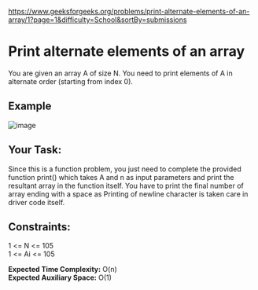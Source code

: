 https://www.geeksforgeeks.org/problems/print-alternate-elements-of-an-array/1?page=1&difficulty=School&sortBy=submissions

<h1>Print alternate elements of an array</h1>

You are given an array A of size N. You need to print elements of A in alternate order (starting from index 0).

## Example 
![image](https://github.com/shanvii/DSA-Problems-GeeksforGeeks/assets/81086303/adc9fe4d-2f12-409c-a229-a9abdf08be43)

## Your Task:
Since this is a function problem, you just need to complete the provided function print() which takes A and n as input parameters and print the resultant array in the function itself. You have to print the final number of array ending with a space as Printing of newline character is taken care in driver code itself.

## Constraints:
1 <= N <= 105  <br/>
1 <= Ai <= 105

**Expected Time Complexity:** O(n)  <br/>
**Expected Auxiliary Space:** O(1)
